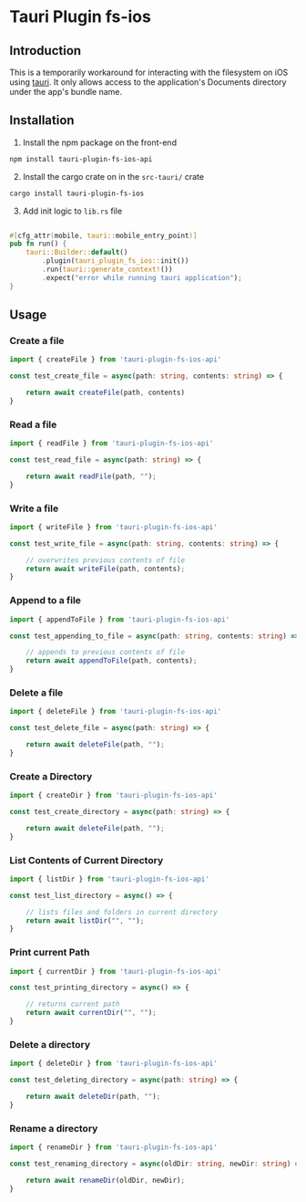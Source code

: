 # Tauri Plugin fs-ios


## Introduction

This is a temporarily workaround for interacting with the filesystem on iOS using [tauri](https://tauri.app). It only allows access to the application's Documents directory under the app's bundle name.

## Installation

1. Install the npm package on the front-end

```sh
npm install tauri-plugin-fs-ios-api
```

2. Install the cargo crate on in the `src-tauri/`  crate

```sh
cargo install tauri-plugin-fs-ios 
```

3. Add init logic to `lib.rs` file 

```rust

#[cfg_attr(mobile, tauri::mobile_entry_point)]
pub fn run() {
    tauri::Builder::default()
        .plugin(tauri_plugin_fs_ios::init())
        .run(tauri::generate_context!())
        .expect("error while running tauri application");
}
```

## Usage

### Create a file

```ts
import { createFile } from 'tauri-plugin-fs-ios-api'

const test_create_file = async(path: string, contents: string) => {

	return await createFile(path, contents)
}
```

### Read a file

```ts
import { readFile } from 'tauri-plugin-fs-ios-api'

const test_read_file = async(path: string) => {

    return await readFile(path, "");
}
```

### Write a file

```ts
import { writeFile } from 'tauri-plugin-fs-ios-api'

const test_write_file = async(path: string, contents: string) => {

	// overwrites previous contents of file
    return await writeFile(path, contents);
}
```
### Append to a file

```ts
import { appendToFile } from 'tauri-plugin-fs-ios-api'

const test_appending_to_file = async(path: string, contents: string) => {

	// appends to previous contents of file
    return await appendToFile(path, contents);
}
```

### Delete a file

```ts
import { deleteFile } from 'tauri-plugin-fs-ios-api'

const test_delete_file = async(path: string) => {

    return await deleteFile(path, "");
}
```
### Create a Directory

```ts
import { createDir } from 'tauri-plugin-fs-ios-api'

const test_create_directory = async(path: string) => {

    return await deleteFile(path, "");
}
```
### List Contents of Current Directory

```ts
import { listDir } from 'tauri-plugin-fs-ios-api'

const test_list_directory = async() => {

	// lists files and folders in current directory
    return await listDir("", "");
}
```
### Print current Path

```ts
import { currentDir } from 'tauri-plugin-fs-ios-api'

const test_printing_directory = async() => {

	// returns current path
    return await currentDir("", "");
}
```
### Delete a directory

```ts
import { deleteDir } from 'tauri-plugin-fs-ios-api'

const test_deleting_directory = async(path: string) => {

    return await deleteDir(path, "");
}
```
### Rename a directory

```ts
import { renameDir } from 'tauri-plugin-fs-ios-api'

const test_renaming_directory = async(oldDir: string, newDir: string) => {

    return await renameDir(oldDir, newDir);
}
```
